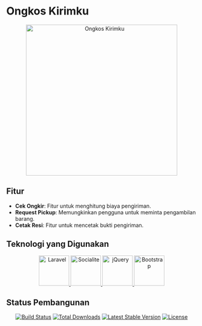 # Ongkos Kirimku

<p align="center">
  <img src="https://i.ibb.co.com/rdBwjr3/ongkos-kirimku.png" width="400" alt="Ongkos Kirimku">
</p>

## Fitur
- **Cek Ongkir**: Fitur untuk menghitung biaya pengiriman.
- **Request Pickup**: Memungkinkan pengguna untuk meminta pengambilan barang.
- **Cetak Resi**: Fitur untuk mencetak bukti pengiriman.

## Teknologi yang Digunakan
<p align="center">
  <a href="https://laravel.com" target="_blank">
    <img src="https://laravel.com/img/logotype.min.svg" width="80" alt="Laravel">
  </a>
  <a href="https://github.com/SocialiteProviders/SocialiteProviders" target="_blank">
    <img src="https://raw.githubusercontent.com/SocialiteProviders/Icons/master/Providers/socialiteproviders.png" width="80" alt="Socialite">
  </a>
  <a href="https://jquery.com" target="_blank">
    <img src="https://jquery.com/jquery-wp-content/themes/jquery.com/images/jquery-logo.svg" width="80" alt="jQuery">
  </a>
  <a href="https://getbootstrap.com" target="_blank">
    <img src="https://getbootstrap.com/docs/5.0/assets/brand/bootstrap-logo.svg" width="80" alt="Bootstrap">
  </a>
</p>

## Status Pembangunan
<p align="center">
  <a href="https://travis-ci.org/laravel/framework"><img src="https://travis-ci.org/laravel/framework.svg" alt="Build Status"></a>
  <a href="https://packagist.org/packages/laravel/framework"><img src="https://img.shields.io/packagist/dt/laravel/framework" alt="Total Downloads"></a>
  <a href="https://packagist.org/packages/laravel/framework"><img src="https://img.shields.io/packagist/v/laravel/framework" alt="Latest Stable Version"></a>
  <a href="https://packagist.org/packages/laravel/framework"><img src="https://img.shields.io/packagist/l/laravel/framework" alt="License"></a>
</p>
